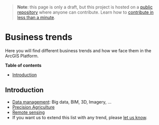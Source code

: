 > **Note**: this page is only a draft, but this project is hosted on a [public repository](https://github.com/hhkaos/awesome-arcgis) where anyone can contribute. Learn how to [contribute in less than a minute](https://github.com/hhkaos/awesome-arcgis/blob/master/CONTRIBUTING.md#contributions).

# Business trends

Here you will find different business trends and how we face them in the ArcGIS Platform.

<!-- START doctoc generated TOC please keep comment here to allow auto update -->
<!-- DON'T EDIT THIS SECTION, INSTEAD RE-RUN doctoc TO UPDATE -->
**Table of contents**

- [Introduction](#introduction)

<!-- END doctoc generated TOC please keep comment here to allow auto update -->

## Introduction

* [Data management](data-management/README.md): Big data, BIM, 3D, Imagery, ...
* [Precision Agriculture](../industries/agriculture/precision-agriculture/README.md)
* [Remote sensing](remote-sensing/README.md)
* If you want us to extend this list with any trend, please [let us know](https://github.com/hhkaos/awesome-arcgis/issues).
